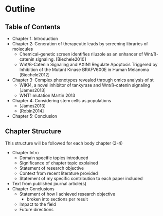 Outline
=======

Table of Contents
-----------------

* Chapter 1: Introduction
* Chapter 2: Generation of therapeutic leads by screening libraries of molecules
    - Chemical-genetic screen identifies riluzole as an enhancer of Wnt/ß-catenin signaling. [Biechele2010]
    - Wnt/ß-Catenin Signaling and AXIN1 Regulate Apoptosis Triggered by Inhibition of the Mutant Kinase BRAFV600E in Human Melanoma [Biechele2012]
* Chapter 3: Complex phenotypes revealed through omics analysis of st
    - WIKI4, a novel inhibitor of tankyrase and Wnt/ß-catenin signaling [James2013]
    - WNT1 mutation Martin 2013
* Chapter 4: Considering stem cells as populations
    - [James2013]
    - [Robin2014]
* Chapter 5: Conclusion

Chapter Structure
-----------------
This structure will be followed for each body chapter (2-4)

* Chapter Intro
    - Domain specific topics introduced
    - Significance of chapter topic explained
    - Statement of research objective
    - Context from recent literature provided
    - Statement of my specific contribution to each paper included
* Text from published journal article(s)
* Chapter Conclusions
    - Statement of how I achieved research objective
        + broken into sections per result
    - Impact to the field
    - Future directions
